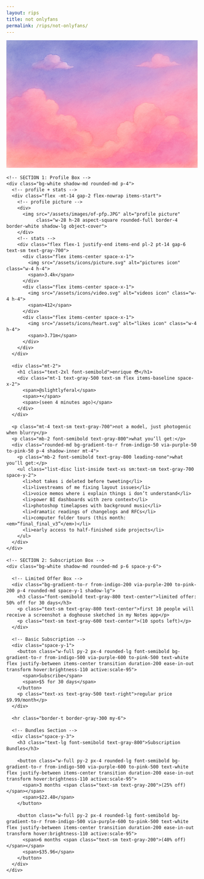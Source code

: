 ```yaml
---
layout: rips
title: not onlyfans
permalink: /rips/not-onlyfans/
---
```


<div class="w-full bg-gray-50">
  <!-- cover image -->
  <img src="/assets/images/of-cover.jpg" alt="cover image" class="w-full h-40 object-cover object-center">

  <div class="px-6 py-4 space-y-4">
    
    <!-- SECTION 1: Profile Box -->
    <div class="bg-white shadow-md rounded-md p-4">
      <!-- profile + stats -->
      <div class="flex -mt-14 gap-2 flex-nowrap items-start">
        <!-- profile picture -->
        <div>
          <img src="/assets/images/of-pfp.JPG" alt="profile picture"
               class="w-28 h-28 aspect-square rounded-full border-4 border-white shadow-lg object-cover">
        </div>
        <!-- stats -->
        <div class="flex flex-1 justify-end items-end pl-2 pt-14 gap-6 text-sm text-gray-700">
          <div class="flex items-center space-x-1">
            <img src="/assets/icons/picture.svg" alt="pictures icon" class="w-4 h-4">
            <span>3.4k</span>
          </div>
          <div class="flex items-center space-x-1">
            <img src="/assets/icons/video.svg" alt="videos icon" class="w-4 h-4">
            <span>412</span>
          </div>
          <div class="flex items-center space-x-1">
            <img src="/assets/icons/heart.svg" alt="likes icon" class="w-4 h-4">
            <span>3.71m</span>
          </div>
        </div>
      </div>

      <div class="mt-2">
        <h1 class="text-2xl font-semibold">enrique 😳</h1>
        <div class="mt-1 text-gray-500 text-sm flex items-baseline space-x-2">
          <span>@slightlyferal</span>
          <span>•</span>
          <span>(seen 4 minutes ago)</span>
        </div>
      </div>

      <p class="mt-4 text-sm text-gray-700">not a model, just photogenic when blurry</p>
      <p class="mb-2 font-semibold text-gray-800">what you’ll get:</p>
      <div class="rounded-md bg-gradient-to-r from-indigo-50 via-purple-50 to-pink-50 p-4 shadow-inner mt-4">
        <p class="mb-2 font-semibold text-gray-800 leading-none">what you’ll get:</p>
        <ul class="list-disc list-inside text-xs sm:text-sm text-gray-700 space-y-2">
          <li>hot takes i deleted before tweeting</li>
          <li>livestreams of me fixing layout issues</li>
          <li>voice memos where i explain things i don’t understand</li>
          <li>power BI dashboards with zero context</li>
          <li>photoshop timelapses with background music</li>
          <li>dramatic readings of changelogs and RFCs</li>
          <li>computer folder tours (this month: <em>“final_final_v3”</em>)</li>
          <li>early access to half-finished side projects</li>
        </ul>
      </div>
    </div>

    <!-- SECTION 2: Subscription Box -->
    <div class="bg-white shadow-md rounded-md p-6 space-y-6">

      <!-- Limited Offer Box -->
      <div class="bg-gradient-to-r from-indigo-200 via-purple-200 to-pink-200 p-4 rounded-md space-y-1 shadow-lg">
        <h3 class="font-semibold text-gray-800 text-center">limited offer: 50% off for 30 days</h3>
        <p class="text-sm text-gray-800 text-center">first 10 people will receive a screenshot a doghouse sketched in my Notes app</p>
        <p class="text-sm text-gray-600 text-center">(10 spots left)</p>
      </div>

      <!-- Basic Subscription -->
      <div class="space-y-1">
        <button class="w-full py-2 px-4 rounded-lg font-semibold bg-gradient-to-r from-indigo-500 via-purple-600 to-pink-500 text-white flex justify-between items-center transition duration-200 ease-in-out transform hover:brightness-110 active:scale-95">
          <span>Subscribe</span>
          <span>$5 for 30 days</span>
        </button>
        <p class="text-xs text-gray-500 text-right">regular price $9.99/month</p>
      </div>

      <hr class="border-t border-gray-300 my-6">

      <!-- Bundles Section -->
      <div class="space-y-3">
        <h3 class="text-lg font-semibold text-gray-800">Subscription Bundles</h3>

        <button class="w-full py-2 px-4 rounded-lg font-semibold bg-gradient-to-r from-indigo-500 via-purple-600 to-pink-500 text-white flex justify-between items-center transition duration-200 ease-in-out transform hover:brightness-110 active:scale-95">
          <span>3 months <span class="text-sm text-gray-200">(25% off)</span></span>
          <span>$22.48</span>
        </button>

        <button class="w-full py-2 px-4 rounded-lg font-semibold bg-gradient-to-r from-indigo-500 via-purple-600 to-pink-500 text-white flex justify-between items-center transition duration-200 ease-in-out transform hover:brightness-110 active:scale-95">
          <span>6 months <span class="text-sm text-gray-200">(40% off)</span></span>
          <span>$35.96</span>
        </button>
      </div>
    </div>
  </div>
</div>
